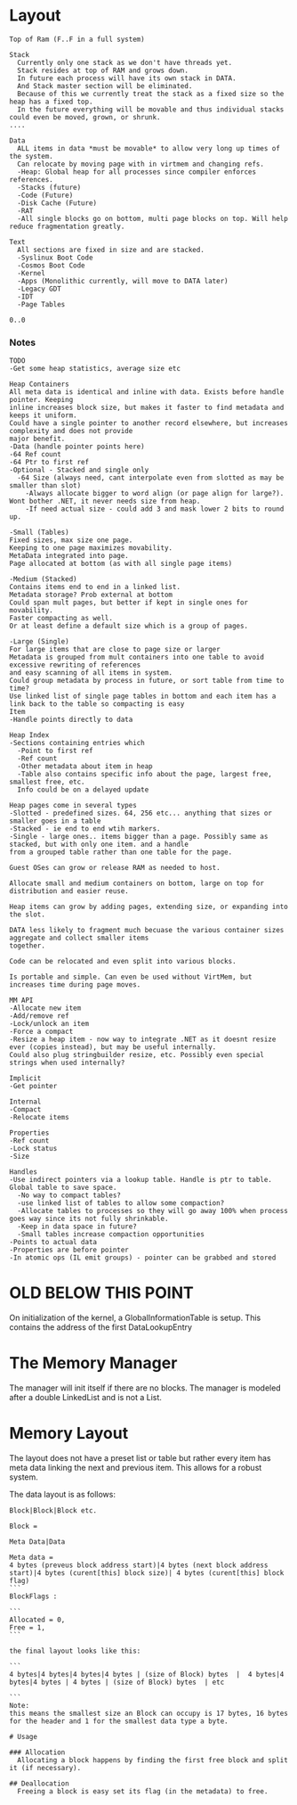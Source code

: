 ﻿# Layout
```
Top of Ram (F..F in a full system)

Stack
  Currently only one stack as we don't have threads yet.
  Stack resides at top of RAM and grows down. 
  In future each process will have its own stack in DATA. 
  And Stack master section will be eliminated.
  Because of this we currently treat the stack as a fixed size so the heap has a fixed top.
  In the future everything will be movable and thus individual stacks could even be moved, grown, or shrunk.
....

Data
  ALL items in data *must be movable* to allow very long up times of the system.
  Can relocate by moving page with in virtmem and changing refs.
  -Heap: Global heap for all processes since compiler enforces references.
  -Stacks (future)
  -Code (Future)
  -Disk Cache (Future)
  -RAT
  -All single blocks go on bottom, multi page blocks on top. Will help reduce fragmentation greatly.

Text
  All sections are fixed in size and are stacked.
  -Syslinux Boot Code
  -Cosmos Boot Code
  -Kernel
  -Apps (Monolithic currently, will move to DATA later)
  -Legacy GDT
  -IDT
  -Page Tables

0..0
```

### Notes
```
TODO
-Get some heap statistics, average size etc

Heap Containers
All meta data is identical and inline with data. Exists before handle pointer. Keeping
inline increases block size, but makes it faster to find metadata and keeps it uniform.
Could have a single pointer to another record elsewhere, but increases complexity and does not provide
major benefit.
-Data (handle pointer points here)
-64 Ref count
-64 Ptr to first ref
-Optional - Stacked and single only
  -64 Size (always need, cant interpolate even from slotted as may be smaller than slot)
    -Always allocate bigger to word align (or page align for large?). Wont bother .NET, it never needs size from heap.
    -If need actual size - could add 3 and mask lower 2 bits to round up.

-Small (Tables)
Fixed sizes, max size one page. 
Keeping to one page maximizes movability.
MetaData integrated into page.
Page allocated at bottom (as with all single page items)

-Medium (Stacked)
Contains items end to end in a linked list.
Metadata storage? Prob external at bottom
Could span mult pages, but better if kept in single ones for movability. 
Faster compacting as well. 
Or at least define a default size which is a group of pages.

-Large (Single)
For large items that are close to page size or larger
Metadata is grouped from mult containers into one table to avoid excessive rewriting of references
and easy scanning of all items in system.
Could group metadata by process in future, or sort table from time to time?
Use linked list of single page tables in bottom and each item has a link back to the table so compacting is easy
Item
-Handle points directly to data

Heap Index
-Sections containing entries which
  -Point to first ref
  -Ref count
  -Other metadata about item in heap
  -Table also contains specific info about the page, largest free, smallest free, etc.
  Info could be on a delayed update

Heap pages come in several types
-Slotted - predefined sizes. 64, 256 etc... anything that sizes or smaller goes in a table
-Stacked - ie end to end wtih markers. 
-Single - large ones.. items bigger than a page. Possibly same as stacked, but with only one item. and a handle
from a grouped table rather than one table for the page.

Guest OSes can grow or release RAM as needed to host.

Allocate small and medium containers on bottom, large on top for distribution and easier reuse.

Heap items can grow by adding pages, extending size, or expanding into the slot.

DATA less likely to fragment much becuase the various container sizes aggregate and collect smaller items
together.

Code can be relocated and even split into various blocks.

Is portable and simple. Can even be used without VirtMem, but increases time during page moves.
```

```
MM API
-Allocate new item
-Add/remove ref
-Lock/unlock an item
-Force a compact
-Resize a heap item - now way to integrate .NET as it doesnt resize ever (copies instead), but may be useful internally.
Could also plug stringbuilder resize, etc. Possibly even special strings when used internally?

Implicit
-Get pointer

Internal
-Compact
-Relocate items

Properties
-Ref count
-Lock status
-Size

Handles
-Use indirect pointers via a lookup table. Handle is ptr to table. Global table to save space.
  -No way to compact tables? 
  -use linked list of tables to allow some compaction? 
  -Allocate tables to processes so they will go away 100% when process goes way since its not fully shrinkable.
  -Keep in data space in future?
  -Small tables increase compaction opportunities
-Points to actual data
-Properties are before pointer
-In atomic ops (IL emit groups) - pointer can be grabbed and stored
```

# OLD BELOW THIS POINT

On initialization of the kernel, a GlobalInformationTable is setup. This contains the address of the first DataLookupEntry

# The Memory Manager

The manager will init itself if there are no blocks. The manager is modeled after a double LinkedList and is not a List.

# Memory Layout
The layout does  not have a preset list or table but rather every item has meta data linking the next and previous item. This allows for a robust system.

The data layout is as follows:

````
Block|Block|Block etc.

Block =

Meta Data|Data

Meta data =
4 bytes (preveus block address start)|4 bytes (next block address start)|4 bytes (curent[this] block size)| 4 bytes (curent[this] block flag)
```
BlockFlags :

```
Allocated = 0,
Free = 1,
```

the final layout looks like this:

```
4 bytes|4 bytes|4 bytes|4 bytes | (size of Block) bytes  |  4 bytes|4 bytes|4 bytes | 4 bytes | (size of Block) bytes  | etc

```
Note:
this means the smallest size an Block can occupy is 17 bytes, 16 bytes for the header and 1 for the smallest data type a byte.

# Usage

### Allocation
  Allocating a block happens by finding the first free block and split it (if necessary).

## Deallocation
  Freeing a block is easy set its flag (in the metadata) to free.
